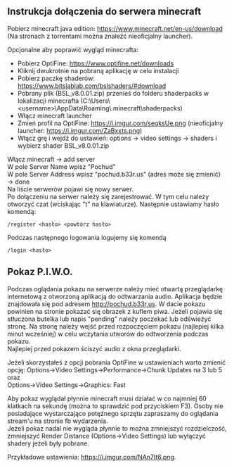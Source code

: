 ## Instrukcja dołączenia do serwera minecraft
Pobierz minecraft java edition: https://www.minecraft.net/en-us/download (Na stronach z torrentami można znaleźć nieoficjalny launcher).

Opcjonalne aby poprawić wygląd minecrafta:
* Pobierz OptiFine: https://www.optifine.net/downloads
* Kliknij dwukrotnie na pobraną aplikację w celu instalacji
* Pobierz paczkę shaderów: https://www.bitslablab.com/bslshaders/#download
* Pobrany plik (BSL_v8.0.01.zip) przenieś do folderu shaderpacks w lokalizacji minecrafta (C:\Users\\\<username>\AppData\Roaming\\\.minecraft\shaderpacks)
* Włącz minecraft launcher
* Zmień profil na OptiFine: https://i.imgur.com/seqksUe.png (nieoficjalny launcher: https://i.imgur.com/ZaBxxts.png)
* Włącz grę i wejdź do ustawień: options -> video settings -> shaders i wybierz shader BSL_v8.0.01.zip

Włącz minecraft -> add server  
W pole Server Name wpisz "Pochud"  
W pole Server Address wpisz "pochud.b33r.us" (adres może się zmienić)  
-> done  
Na liście serwerów pojawi się nowy serwer.  
Po dołączeniu na serwer należy się zarejestrować. W tym celu należy otworzyć czat (wciskając "t" na klawiaturze). Następnie ustawiamy hasło komendą:
```
/register <hasło> <powtórz hasło>
```
Podczas następnego logowania logujemy się komendą
```
/login <hasło>
```

## Pokaz P.I.W.O.
Podczas oglądania pokazu na serwerze należy mieć otwartą przeglądarkę internetową z otworzoną aplikacją do odtwarzania audio. Aplikacja będzie znajdowała się pod adresem http://pochud.b33r.us. W dacie pokazu powinien na stronie pokazać się obrazek z kuflem piwa. Jeżeli pojawia się stłuczona butelka lub napis "pending" należy poczekać lub odświeżyć stronę.
Na stronę należy wejść przed rozpoczęciem pokazu (najlepiej kilka minut wcześniej) w celu wczytania utworów do odtworzenia podczas pokazu.  
Najlepiej przed pokazem ściszyć audio z okna przeglądarki.

Jeżeli skorzystałeś z opcji pobrania OptiFine w ustawieniach warto zmienić opcję: Options->Video Settings->Performance->Chunk Updates na 3 lub 5 oraz  
Options->Video Settings->Graphics: Fast  

Aby pokaz wyglądał płynnie minecraft musi działać w co najmniej 60 klatkach na sekundę (można to sprawdzić pod przyciskiem F3). Osoby nie posiadające wystarczająco potężnego sprzętu zapraszamy do oglądania stream'u na stronie fb wydarzenia.  
Jeżeli pokaz nadal nie wygląda płynnie to można zmniejszyć rozdzielczość, zmniejszyć Render Distance (Options->Video Settings) lub wyłączyć shadery jeżeli były pobrane.

Przykładowe ustawienia: https://i.imgur.com/NAn7It6.png.
